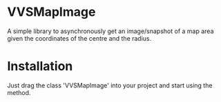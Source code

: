 # VVSMapImage
A simple library to asynchronously get an image/snapshot of a map area given the coordinates of the centre and the radius.


# Installation
Just drag the class 'VVSMapImage' into your project and start using the method.
